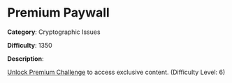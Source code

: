 # Premium Paywall

**Category**: Cryptographic Issues

**Difficulty**: 1350

**Description**:

<i class="far fa-gem"></i><i class="far fa-gem"></i><i class="far fa-gem"></i><i class="far fa-gem"></i><i class="far fa-gem"></i><!--IvLuRfBJYlmStf9XfL6ckJFngyd9LfV1JaaN/KRTPQPidTuJ7FR+D/nkWJUF+0xUF07CeCeqYfxq+OJVVa0gNbqgYkUNvn//UbE7e95C+6e+7GtdpqJ8mqm4WcPvUGIUxmGLTTAC2+G9UuFCD1DUjg==--> <a href="https://blockchain.info/address/1AbKfgvw9psQ41NbLi8kufDQTezwG8DRZm" target="_blank"><i class="fab fa-btc fa-sm"></i> Unlock Premium Challenge</a> to access exclusive content. (Difficulty Level: 6)
